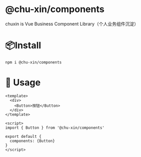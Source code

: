# @chu-xin/components
chuxin is Vue Business Component Library（个人业务组件沉淀）

# 📦Install

```bash
npm i @chu-xin/components
```

# 🦄 Usage
```vue
<template>
  <div>
    <Button>按钮</Button>
  </div>
</template>

<script>
import { Button } from '@chu-xin/components'

export default {
  components: {Button}
}
</script>
```